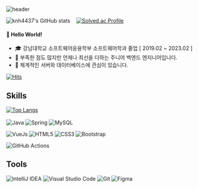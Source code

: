 ![header](https://capsule-render.vercel.app/api?type=waving&color=timeAuto&&theme=tokyonight&section=header&height=250&animation=fadeIn&text=knh4437&desc=NaHyun%20Kim&descAlignY=70)

![knh4437's GitHub stats](https://github-readme-stats.vercel.app/api?username=knh4437&show_icons=true&theme=tokyonight)
&nbsp;&nbsp;
[![Solved.ac Profile](http://mazassumnida.wtf/api/v2/generate_badge?boj=knh4437)](https://solved.ac/knh4437/)

#### :wave: Hello World!
- :mortar_board: 강남대학교 소프트웨어응용학부 소프트웨어학과 졸업 [ 2019.02 ~ 2023.02 ]
- 🌱 부족한 점도 많지만 언제나 최선을 다하는 주니어 백엔드 엔지니어입니다.
- 📓 체계적인 서버와 데이터베이스에 관심이 있습니다.

[![Hits](https://hits.seeyoufarm.com/api/count/incr/badge.svg?url=https%3A%2F%2Fgithub.com%2Fknh4437&count_bg=%23628FDA&title_bg=%23555555&icon=github.svg&icon_color=%23E7E7E7&title=hits&edge_flat=false)](https://hits.seeyoufarm.com)

Skills
-------------
[![Top Langs](https://github-readme-stats.vercel.app/api/top-langs/?username=knh4437&layout=compact)](https://github.com/knh4437/github-readme-stats)<br><br>
![Java](https://img.shields.io/badge/Java-007396.svg?&style=for-the-badge&logo=OpenJDK&logoColor=white)
![Spring](https://img.shields.io/badge/Spring-6DB33F.svg?&style=for-the-badge&logo=Spring&logoColor=white)
![MySQL](https://img.shields.io/badge/MySQL-4479A1.svg?&style=for-the-badge&logo=MySQL&logoColor=white)

![VueJs](https://img.shields.io/badge/VueJs-4FC08D.svg?&style=for-the-badge&logo=Vue.js&logoColor=white)
![HTML5](https://img.shields.io/badge/HTML5-E34F26.svg?&style=for-the-badge&logo=HTML5&logoColor=white)
![CSS3](https://img.shields.io/badge/CSS3-1572B6.svg?&style=for-the-badge&logo=CSS3&logoColor=white)
![Bootstrap](https://img.shields.io/badge/Bootstrap-7952B3.svg?&style=for-the-badge&logo=Bootstrap&logoColor=white)

![GitHub Actions](https://img.shields.io/badge/GitHub%20Actions-FC6D26.svg?&style=for-the-badge&logo=GitHubActions&logoColor=white)

Tools
--------
![IntelliJ IDEA](https://img.shields.io/badge/IntelliJ%20IDEA-000000.svg?&style=for-the-badge&logo=IntelliJIDEA&logoColor=white)
![Visual Studio Code](https://img.shields.io/badge/Visual%20Studio%20Code-007ACC.svg?&style=for-the-badge&logo=VisualStudioCode&logoColor=white)
![Git](https://img.shields.io/badge/Git-F05032.svg?&style=for-the-badge&logo=Git&logoColor=white)
![Figma](https://img.shields.io/badge/Figma-F24E1E.svg?&style=for-the-badge&logo=Figma&logoColor=white)
